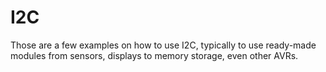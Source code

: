 # I2C

Those are a few examples on how to use I2C, typically to use ready-made modules
from sensors, displays to memory storage, even other AVRs.
